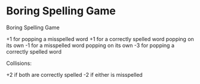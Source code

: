 Boring Spelling Game
========

Boring Spelling Game

+1 for popping a misspelled word
+1 for a correctly spelled word popping on its own
-1 for a misspelled word popping on its own
-3 for popping a correctly spelled word

Collisions:

+2 if both are correctly spelled
-2 if either is misspelled
